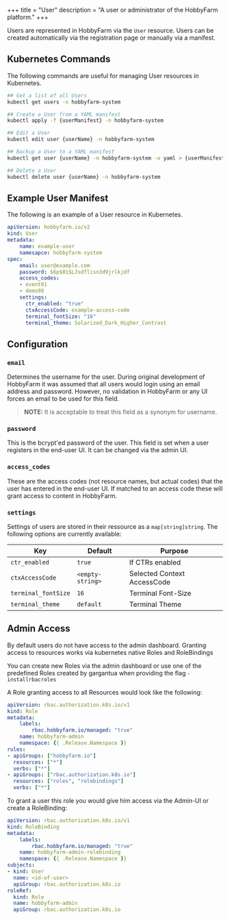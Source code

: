 +++
title = "User"
description = "A user or administrator of the HobbyFarm platform."
+++

Users are represented in HobbyFarm via the `User` resource. Users can be created automatically via the registration page or manually via a manifest.

## Kubernetes Commands
The following commands are useful for managing User resources in Kubernetes.

```bash
## Get a list of all Users
kubectl get users -n hobbyfarm-system

## Create a User from a YAML manifest
kubectl apply -f {userManifest} -n hobbyfarm-system

## Edit a User
kubectl edit user {userName} -n hobbyfarm-system

## Backup a User to a YAML manifest
kubectl get user {userName} -n hobbyfarm-system -o yaml > {userManifest}

## Delete a User
kubectl delete user {userName} -n hobbyfarm-system
```

## Example User Manifest
The following is an example of a User resource in Kubernetes.

```yaml
apiVersion: hobbyfarm.io/v2
kind: User
metadata:
    name: example-user
    namesapce: hobbyfarm-system
spec:
    email: user@example.com
    password: $6p$01$LJsdflisn3d9jrlkjdf
    access_codes:
    - event01
    - demo99
    settings:
      ctr_enabled: "true"
      ctxAccessCode: example-access-code
      terminal_fontSize: "16"
      terminal_theme: Solarized_Dark_Higher_Contrast
```

## Configuration

### `email`
Determines the username for the user. During original development of HobbyFarm it was assumed that all users would login using an email address and password. However, no validation in HobbyFarm or any UI forces an email to be used for this field.

> **NOTE:** It is acceptable to treat this field as a synonym for username.

### `password`

This is the bcrypt'ed password of the user. This field is set when a user registers in the end-user UI. It can be changed via the admin UI. 

### `access_codes`

These are the access codes (not resource names, but actual codes) that the user has entered in the end-user UI. If matched to an access code these will grant access to content in HobbyFarm. 

### `settings`

Settings of users are stored in their ressource as a `map[string]string`. The following options are currently available:

|Key|Default|Purpose|
|---|-------|-------|
|`ctr_enabled`|`true`|If CTRs enabled|
|`ctxAccessCode`|`<empty-string>`|Selected Context AccessCode|
|`terminal_fontSize`|`16`|Terminal Font-Size|
|`terminal_theme`|`default`|Terminal Theme|

## Admin Access
By default users do not have access to the admin dashboard.
Granting access to resources works via kubernetes native Roles and RoleBindings

You can create new Roles via the admin dashboard or use one of the predefined Roles created by gargantua when providing the flag `-installrbacroles`

A Role granting access to all Resources would look like the following:
```yaml
apiVersion: rbac.authorization.k8s.io/v1
kind: Role
metadata:
    labels:
        rbac.hobbyfarm.io/managed: "true"
    name: hobbyfarm-admin
    namespace: {{ .Release.Namespace }}
rules:
- apiGroups: ["hobbyfarm.io"]
  resources: ["*"]
  verbs: ["*"]
- apiGroups: ["rbac.authorization.k8s.io"]
  resources: ["roles", "rolebindings"]
  verbs: ["*"]
```

To grant a user this role you would give him access via the Admin-UI or create a RoleBinding:
```yaml
apiVersion: rbac.authorization.k8s.io/v1
kind: RoleBinding
metadata:
    labels:
        rbac.hobbyfarm.io/managed: "true"
    name: hobbyfarm-admin-rolebinding
    namespace: {{ .Release.Namespace }}
subjects:
- kind: User
  name: <id-of-user>
  apiGroup: rbac.authorization.k8s.io
roleRef:
  kind: Role
  name: hobbyfarm-admin
  apiGroup: rbac.authorization.k8s.io
```
